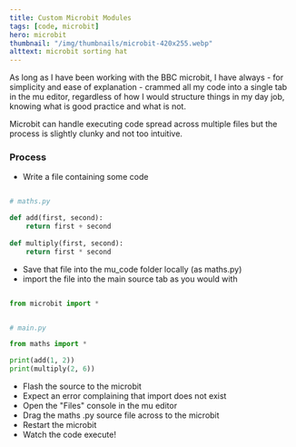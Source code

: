 ```yaml
---
title: Custom Microbit Modules
tags: [code, microbit]
hero: microbit
thumbnail: "/img/thumbnails/microbit-420x255.webp"
alttext: microbit sorting hat
---
```


As long as I have been working with the BBC microbit, I have always - for simplicity and ease of explanation - crammed all my code into a single tab in the mu editor,
regardless of how I would structure things in my day job, knowing what is good practice and what is not. 

Microbit can handle executing code spread across multiple files but the process is slightly clunky and not too intuitive.

### Process

* Write a file containing some code

```python

# maths.py

def add(first, second):
    return first + second
    
def multiply(first, second):
    return first * second

```

* Save that file into the mu_code folder locally (as maths.py)
* import the file into the main source tab as you would with

```python

from microbit import *

```

```python

# main.py

from maths import *

print(add(1, 2))
print(multiply(2, 6))

```

* Flash the source to the microbit
* Expect an error complaining that import does not exist
* Open the "Files" console in the mu editor
* Drag the maths .py source file across to the microbit
* Restart the microbit
* Watch the code execute!

